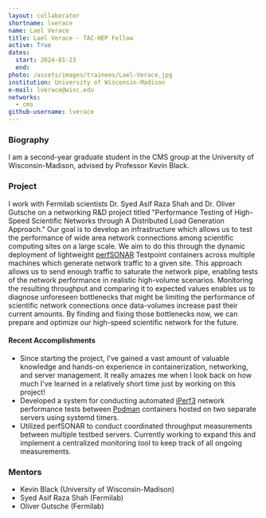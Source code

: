 ```yaml
---
layout: collaborator
shortname: lverace
name: Lael Verace
title: Lael Verace - TAC-HEP Fellow
active: True
dates:
  start: 2024-01-23
  end:
photo: /assets/images/trainees/Lael-Verace.jpg
institution: University of Wisconsin-Madison
e-mail: lverace@wisc.edu
networks:
  - cms
github-username: lverace
---
```


### Biography

I am a second-year graduate student in the CMS group at the University of Wisconsin-Madison, advised by Professor Kevin Black.

### Project

I work with Fermilab scientists Dr. Syed Asif Raza Shah and Dr. Oliver Gutsche on a networking R&D project titled "Performance Testing of High-Speed Scientific Networks through A Distributed Load Generation Approach." Our goal is to develop an infrastructure which allows us to test the performance of wide area network connections among scientific computing sites on a large scale. We aim to do this through the dynamic deployment of lightweight [perfSONAR](https://www.perfsonar.net/) Testpoint containers across multiple machines which generate network traffic to a given site. This approach allows us to send enough traffic to saturate the network pipe, enabling tests of the network performance in realistic high-volume scenarios. Monitoring the resulting throughput and comparing it to expected values enables us to diagnose unforeseen bottlenecks that might be limiting the performance of scientific network connections once data-volumes increase past their current amounts. By finding and fixing those bottlenecks now, we can prepare and optimize our high-speed scientific network for the future.

#### Recent Accomplishments
* Since starting the project, I've gained a vast amount of valuable knowledge and hands-on experience in containerization, networking, and server management. It really amazes me when I look back on how much I've learned in a relatively short time just by working on this project!
* Developed a system for conducting automated [iPerf3](https://iperf.fr/) network performance tests between [Podman](https://podman.io/) containers hosted on two separate servers using systemd timers.
* Utilized perfSONAR to conduct coordinated throughput measurements between multiple testbed servers. Currently working to expand this and implement a centralized monitoring tool to keep track of all ongoing measurements.

### Mentors
* Kevin Black (University of Wisconsin-Madison)
* Syed Asif Raza Shah (Fermilab)
* Oliver Gutsche (Fermilab)
